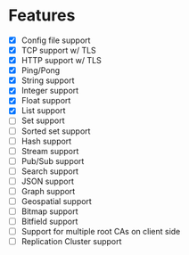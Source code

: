 # Features

- [x] Config file support
- [x] TCP support w/ TLS
- [x] HTTP support w/ TLS
- [x] Ping/Pong
- [x] String support
- [x] Integer support
- [x] Float support
- [x] List support
- [ ] Set support
- [ ] Sorted set support
- [ ] Hash support
- [ ] Stream support
- [ ] Pub/Sub support
- [ ] Search support
- [ ] JSON support
- [ ] Graph support
- [ ] Geospatial support
- [ ] Bitmap support
- [ ] Bitfield support
- [ ] Support for multiple root CAs on client side
- [ ] Replication Cluster support